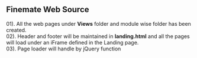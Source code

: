 <h2>Finemate Web Source</h2>

01). All the web pages under <b>Views</b> folder and module wise folder has been created. <br/>
02). Header and footer will be maintained in <b>landing.html</b> and all the pages will load under an iFrame defined in the Landing page. </br>
03). Page loader will handle by jQuery function 
